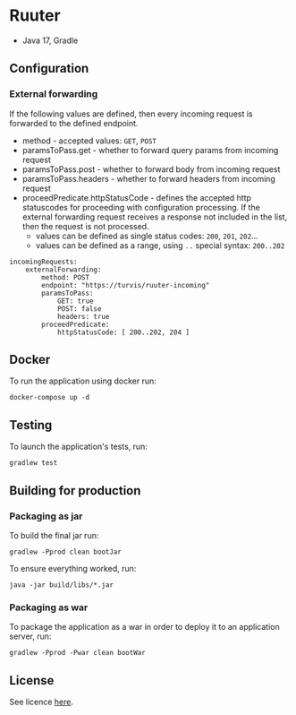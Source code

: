 # Ruuter
- Java 17, Gradle

## Configuration

### External forwarding
If the following values are defined, then every incoming request is forwarded to the defined endpoint.
* method - accepted values: `GET`, `POST`
* paramsToPass.get - whether to forward query params from incoming request
* paramsToPass.post - whether to forward body from incoming request
* paramsToPass.headers - whether to forward headers from incoming request
* proceedPredicate.httpStatusCode - defines the accepted http statuscodes for proceeding with configuration processing. If the external forwarding request
 receives a response not included in the list, then the request is not processed.
  * values can be defined as single status codes: `200`, `201`, `202`...
  * values can be defined as a range, using `..` special syntax: `200..202`
```
incomingRequests:
    externalForwarding:
        method: POST
        endpoint: "https://turvis/ruuter-incoming"
        paramsToPass:
            GET: true
            POST: false
            headers: true
        proceedPredicate:
            httpStatusCode: [ 200..202, 204 ]
```

## Docker

To run the application using docker run:

```
docker-compose up -d
```

## Testing

To launch the application's tests, run:

```
gradlew test
```


## Building for production

### Packaging as jar

To build the final jar run:

```
gradlew -Pprod clean bootJar
```

To ensure everything worked, run:

```
java -jar build/libs/*.jar
```

### Packaging as war

To package the application as a war in order to deploy it to an application server, run:

```
gradlew -Pprod -Pwar clean bootWar
```


## License

See licence [here](LICENSE).

